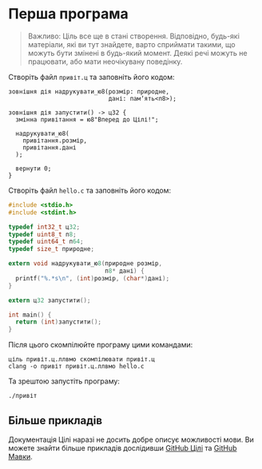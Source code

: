 # Перша програма

> Важливо: Ціль все ще в стані створення. Відповідно, будь-які матеріали, які ви тут знайдете, варто сприймати такими,
> що можуть бути змінені в будь-який момент. Деякі речі можуть не працювати, або мати неочікувану поведінку.

Створіть файл `привіт.ц` та заповніть його кодом:

```ціль
зовнішня дія надрукувати_ю8(розмір: природне,
                            дані: памʼять<п8>);

зовнішня дія запустити() -> ц32 {
  змінна привітання = ю8"Вперед до Цілі!";

  надрукувати_ю8(
    привітання.розмір,
    привітання.дані
  );

  вернути 0;
}
```

Створіть файл `hello.c` та заповніть його кодом:

```c
#include <stdio.h>
#include <stdint.h>

typedef int32_t ц32;
typedef uint8_t п8;
typedef uint64_t п64;
typedef size_t природне;

extern void надрукувати_ю8(природне розмір,
                           п8* дані) {
  printf("%.*s\n", (int)розмір, (char*)дані);
}

extern ц32 запустити();

int main() {
  return (int)запустити();
}
```

Після цього скомпілюйте програму цими командами:

```shell
ціль привіт.ц.ллвмо скомпілювати привіт.ц
clang -o привіт привіт.ц.ллвмо hello.c
```

Та зрештою запустіть програму:

```shell
./привіт
```

## Більше прикладів

Документація Цілі наразі не досить добре описує можливості мови. Ви можете знайти більше прикладів
дослідивши [GitHub Цілі](https://github.com/tsil-ukr) та [GitHub Мавки](https://github.com/mavka-ukr).
